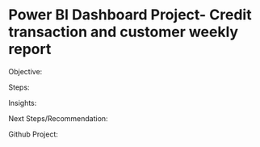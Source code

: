 # Power BI Dashboard Project- Credit transaction and customer weekly report 

Objective:

Steps:

Insights:

Next Steps/Recommendation:

Github Project:
